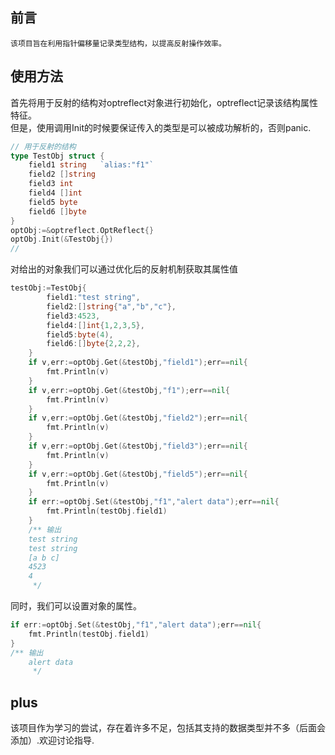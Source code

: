 ## 前言
    该项目旨在利用指针偏移量记录类型结构，以提高反射操作效率。  
## 使用方法

首先将用于反射的结构对optreflect对象进行初始化，optreflect记录该结构属性特征。  
但是，使用调用Init的时候要保证传入的类型是可以被成功解析的，否则panic.
```go
// 用于反射的结构
type TestObj struct {
	field1 string	`alias:"f1"`
	field2 []string
	field3 int
	field4 []int
	field5 byte
	field6 []byte
}
optObj:=&optreflect.OptReflect{}
optObj.Init(&TestObj{})
// 
```
对给出的对象我们可以通过优化后的反射机制获取其属性值
```go
testObj:=TestObj{
        field1:"test string",
        field2:[]string{"a","b","c"},
        field3:4523,
        field4:[]int{1,2,3,5},
        field5:byte(4),
        field6:[]byte{2,2,2},
    }
    if v,err:=optObj.Get(&testObj,"field1");err==nil{
        fmt.Println(v)
    }
    if v,err:=optObj.Get(&testObj,"f1");err==nil{
        fmt.Println(v)
    }
    if v,err:=optObj.Get(&testObj,"field2");err==nil{
        fmt.Println(v)
    }
    if v,err:=optObj.Get(&testObj,"field3");err==nil{
        fmt.Println(v)
    }
    if v,err:=optObj.Get(&testObj,"field5");err==nil{
        fmt.Println(v)
    }
    if err:=optObj.Set(&testObj,"f1","alert data");err==nil{
        fmt.Println(testObj.field1)
    }
    /** 输出
    test string
    test string
    [a b c]
    4523
    4
     */
```
同时，我们可以设置对象的属性。
```go
if err:=optObj.Set(&testObj,"f1","alert data");err==nil{
    fmt.Println(testObj.field1)
}
/** 输出
    alert data
     */
```

## plus

该项目作为学习的尝试，存在着许多不足，包括其支持的数据类型并不多（后面会添加）.欢迎讨论指导.